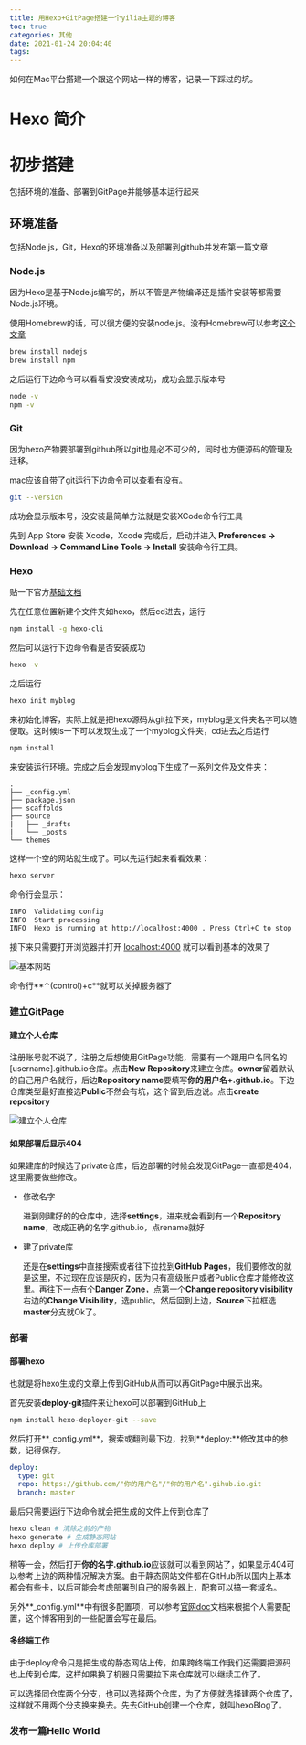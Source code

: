 ```yaml
---
title: 用Hexo+GitPage搭建一个yilia主题的博客
toc: true
categories: 其他
date: 2021-01-24 20:04:40
tags:
---
```



如何在Mac平台搭建一个跟这个网站一样的博客，记录一下踩过的坑。

<!-- more -->

# Hexo 简介

# 初步搭建

包括环境的准备、部署到GitPage并能够基本运行起来

## 环境准备

包括Node.js，Git，Hexo的环境准备以及部署到github并发布第一篇文章

### Node.js

因为Hexo是基于Node.js编写的，所以不管是产物编译还是插件安装等都需要Node.js环境。

使用Homebrew的话，可以很方便的安装node.js。没有Homebrew可以参考[这个文章](https://zhuanlan.zhihu.com/p/90508170)

```bash
brew install nodejs
brew install npm
```

之后运行下边命令可以看看安没安装成功，成功会显示版本号

```bash
node -v
npm -v
```

### Git

因为hexo产物要部署到github所以git也是必不可少的，同时也方便源码的管理及迁移。

mac应该自带了git运行下边命令可以查看有没有。

```bash
git --version
```

成功会显示版本号，没安装最简单方法就是安装XCode命令行工具

先到 App Store 安装 Xcode，Xcode 完成后，启动并进入 **Preferences -> Download -> Command Line Tools -> Install** 安装命令行工具。

### Hexo

贴一下官方[基础文档](https://hexo.io/zh-cn/docs/)

先在任意位置新建个文件夹如hexo，然后cd进去，运行

```bash
npm install -g hexo-cli
```

然后可以运行下边命令看是否安装成功

```bash
hexo -v
```

之后运行

```bash
hexo init myblog
```

来初始化博客，实际上就是把hexo源码从git拉下来，myblog是文件夹名字可以随便取。这时候ls一下可以发现生成了一个myblog文件夹，cd进去之后运行

```bash
npm install
```

来安装运行环境。完成之后会发现myblog下生成了一系列文件及文件夹：

```
.
├── _config.yml
├── package.json
├── scaffolds
├── source
|   ├── _drafts
|   └── _posts
└── themes
```

这样一个空的网站就生成了。可以先运行起来看看效果：

```bash
hexo server
```

命令行会显示：

```bash
INFO  Validating config
INFO  Start processing
INFO  Hexo is running at http://localhost:4000 . Press Ctrl+C to stop
```

接下来只需要打开浏览器并打开 [localhost:4000](http://localhost:4000) 就可以看到基本的效果了

![基本网站](基础网站示例.png)

命令行**⌃(control)+c**就可以关掉服务器了

### 建立GitPage

#### 建立个人仓库

注册账号就不说了，注册之后想使用GitPage功能，需要有一个跟用户名同名的[username].github.io仓库。点击**New Repository**来建立仓库。**owner**留着默认的自己用户名就行，后边**Repository name**要填写**你的用户名+.github.io**。下边仓库类型最好直接选**Public**不然会有坑，这个留到后边说。点击**create repository**

![建立个人仓库](建个人仓库.png)

#### 如果部署后显示404

如果建库的时候选了private仓库，后边部署的时候会发现GitPage一直都是404，这里需要做些修改。

* 修改名字

  进到刚建好的的仓库中，选择**settings**，进来就会看到有一个**Repository name**，改成正确的名字.github.io，点rename就好

* 建了private库

  还是在**settings**中直接搜索或者往下拉找到**GitHub Pages**，我们要修改的就是这里，不过现在应该是灰的，因为只有高级账户或者Public仓库才能修改这里。再往下一点有个**Danger Zone**，点第一个**Change repository visibility**右边的**Change Visibility**，选public。然后回到上边，**Source**下拉框选**master**分支就Ok了。

### 部署

#### 部署hexo

也就是将hexo生成的文章上传到GitHub从而可以再GitPage中展示出来。

首先安装**deploy-git**插件来让hexo可以部署到GitHub上

```bash
npm install hexo-deployer-git --save
```

然后打开**_config.yml**，搜索或翻到最下边，找到**deploy:**修改其中的参数，记得保存。

```yaml
deploy:
  type: git
  repo: https://github.com/"你的用户名"/"你的用户名".gihub.io.git
  branch: master
```

最后只需要运行下边命令就会把生成的文件上传到仓库了

```bash
hexo clean # 清除之前的产物
hexo generate # 生成静态网站
hexo deploy # 上传仓库部署
```

稍等一会，然后打开**你的名字.github.io**应该就可以看到网站了，如果显示404可以参考上边的两种情况解决方案。由于静态网站文件都在GitHub所以国内上基本都会有些卡，以后可能会考虑部署到自己的服务器上，配套可以搞一套域名。

另外**_config.yml**中有很多配置项，可以参考[官网doc](https://hexo.io/zh-cn/docs/configuration)文档来根据个人需要配置，这个博客用到的一些配置会写在最后。

#### 多终端工作

由于deploy命令只是把生成的静态网站上传，如果跨终端工作我们还需要把源码也上传到仓库，这样如果换了机器只需要拉下来仓库就可以继续工作了。

可以选择同仓库两个分支，也可以选择两个仓库，为了方便就选择建两个仓库了，这样就不用两个分支换来换去。先去GitHub创建一个仓库，就叫hexoBlog了。

### 发布一篇Hello World

